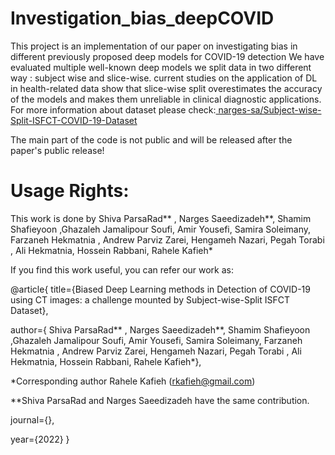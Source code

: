 # Investigation_bias_deepCOVID
This project is an implementation of our paper on investigating bias in different previously proposed deep models for COVID-19 detection
We have evaluated multiple well-known deep models
we split data in two different way : subject wise and slice-wise. current studies on the application of DL in health-related data show that slice-wise split overestimates the accuracy of the models and makes them unreliable in clinical diagnostic applications. 
For more information about dataset please check:[ narges-sa/Subject-wise-Split-ISFCT-COVID-19-Dataset](https://github.com/narges-sa/Subject-wise-Split-ISFCT-COVID-19-Dataset)

The main part of the code is not public and will be released after the paper's public release! 


# Usage Rights:

This work is done by Shiva ParsaRad** , Narges Saeedizadeh**, Shamim Shafieyoon ,Ghazaleh Jamalipour Soufi, Amir Yousefi, Samira Soleimany, Farzaneh Hekmatnia , Andrew Parviz Zarei, Hengameh Nazari, Pegah Torabi , Ali Hekmatnia, Hossein Rabbani, Rahele Kafieh*

If you find this work useful, you can refer our work as:

@article{ title={Biased Deep Learning methods in Detection of COVID-19 using CT images: a challenge mounted by Subject-wise-Split ISFCT Dataset},

author={ Shiva ParsaRad** , Narges Saeedizadeh**, Shamim Shafieyoon ,Ghazaleh Jamalipour Soufi, Amir Yousefi, Samira Soleimany, Farzaneh Hekmatnia , Andrew Parviz Zarei, Hengameh Nazari, Pegah Torabi , Ali Hekmatnia, Hossein Rabbani, Rahele Kafieh*},

*Corresponding author Rahele Kafieh (rkafieh@gmail.com)

**Shiva ParsaRad and Narges Saeedizadeh have the same contribution.

journal={},

year={2022} }
